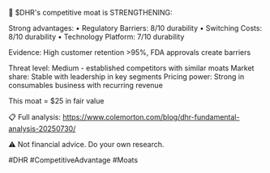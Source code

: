 🏰 $DHR's competitive moat is STRENGTHENING:

Strong advantages:
• Regulatory Barriers: 8/10 durability
• Switching Costs: 8/10 durability
• Technology Platform: 7/10 durability

Evidence: High customer retention &gt;95%, FDA approvals create barriers

Threat level: Medium - established competitors with similar moats
Market share: Stable with leadership in key segments
Pricing power: Strong in consumables business with recurring revenue

This moat = $25 in fair value

📋 Full analysis: https://www.colemorton.com/blog/dhr-fundamental-analysis-20250730/

⚠️ Not financial advice. Do your own research.

#DHR #CompetitiveAdvantage #Moats
